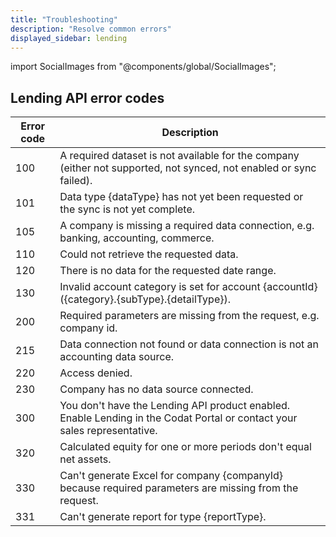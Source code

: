 ```yaml
---
title: "Troubleshooting"
description: "Resolve common errors"
displayed_sidebar: lending
---
```


import SocialImages from "@components/global/SocialImages";

<SocialImages imgSrc="/img/banners/social/lending.png"/>

## Lending API error codes

| Error code | Description | 
| ---------- | ----------- | 
| 100 | A required dataset is not available for the company (either not supported, not synced, not enabled or sync failed). | 
| 101 | Data type {dataType} has not yet been requested or the sync is not yet complete. | 
| 105 | A company is missing a required data connection, e.g. banking, accounting, commerce. | 
| 110 | Could not retrieve the requested data. | 
| 120 | There is no data for the requested date range. | 
| 130 | Invalid account category is set for account {accountId} ({category}.{subType}.{detailType}). | 
| 200 | Required parameters are missing from the request, e.g. company id. | 
| 215 | Data connection not found or data connection is not an accounting data source. | 
| 220 | Access denied. | 
| 230 | Company has no data source connected. | 
| 300 | You don't have the Lending API product enabled. Enable Lending in the Codat Portal or contact your sales representative. | 
| 320 | Calculated equity for one or more periods don't equal net assets. | 
| 330 | Can't generate Excel for company {companyId} because required parameters are missing from the request. | 
| 331 | Can't generate report for type {reportType}. | 